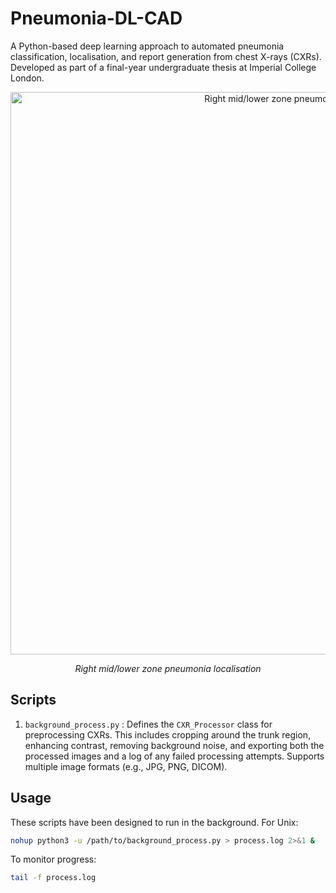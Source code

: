 # Pneumonia-DL-CAD

A Python-based deep learning approach to automated pneumonia classification, localisation, and report generation from chest X-rays (CXRs). Developed as part of a final-year undergraduate thesis at Imperial College London.
<p align="center">
  <img src="https://github.com/user-attachments/assets/1a1c53b6-ba34-4fcf-8efa-4630b38095f1" alt="Right mid/lower zone pneumonia localisation" width=900/>
</p>
<p align="center"><em>Right mid/lower zone pneumonia localisation</em></p>

## Scripts
1. `background_process.py` : Defines the `CXR_Processor` class for preprocessing CXRs. This includes cropping around the trunk region, enhancing contrast, removing background noise, and exporting both the processed images and a log of any failed processing attempts. Supports multiple image formats (e.g., JPG, PNG, DICOM).

## Usage
These scripts have been designed to run in the background. For Unix:

```bash
nohup python3 -u /path/to/background_process.py > process.log 2>&1 &
```

To monitor progress:

```bash
tail -f process.log
```
